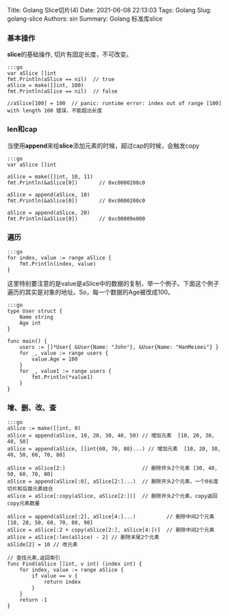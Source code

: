 Title: Golang Slice切片(4)
Date: 2021-06-08 22:13:03
Tags: Golang
Slug: golang-slice
Authors: sin
Summary: Golang 标准库slice

### 基本操作

**slice**的基础操作, 切片有固定长度，不可改变。

    :::go
    var aSlice []int
    fmt.Println(aSlice == nil)  // true
    aSlice = make([]int, 100)
    fmt.Println(aSlice == nil)  // false

    //aSlice[100] = 100  // panic: runtime error: index out of range [100] with length 100 错误，不能超出长度

### len和cap

当使用**append**来给**slice**添加元素的时候，超过cap的时候，会触发copy

    :::go
    var aSlice []int

    aSlice = make([]int, 10, 11)
    fmt.Println(&aSlice[0])       // 0xc0000200c0

    aSlice = append(aSlice, 10)
    fmt.Println(&aSlice[0])       // 0xc0000200c0

    aSlice = append(aSlice, 20)
    fmt.Println(&aSlice[0])       // 0xc00009e000

### 遍历

    :::go
    for index, value := range aSlice {
        fmt.Println(index, value)
    }

这里特别要注意的是value是aSlice中的数据的复制，举一个例子。下面这个例子遍历的其实是对象的地址。So，每一个数据的Age被改成100。

    :::go
    type User struct {
        Name string
        Age int
    }

    func main() {
        users := []*User{ &User{Name: "John"}, &User{Name: "HanMeimei"} }
        for _, value := range users {
            value.Age = 100
        }
        for _, value1 := range users {
            fmt.Println(*value1)
        }
    }

### 增、删、改、查

    :::go
    aSlice := make([]int, 0)
    aSlice = append(aSlice, 10, 20, 30, 40, 50) // 增加元素  [10, 20, 30, 40, 50]
    aSlice = append(aSlice, []int{60, 70, 80}...) // 增加元素  [10, 20, 30, 40, 50, 60, 70, 80]

    aSlice = aSlice[2:]                         // 删除开头2个元素 [30, 40, 50, 60, 70, 80]
    aSlice = append(aSlice[:0], aSlice[2:]...)  // 删除开头2个元素，一个0长度切片和后面元素结合
    aSlice = aSlice[:copy(aSlice, aSlice[2:])]  // 删除开头2个元素，copy返回copy元素数量 

    aSlice = append(aSlice[:2], aSlice[4:]...)          // 删除中间2个元素 [10, 20, 50, 60, 70, 80, 90]
    aSlice = aSlice[:2 + copy(aSlice[2:], aSlice[4:])]  // 删除中间2个元素
    aSlice = aSlice[:len(aSlice) - 2] // 删除末尾2个元素
    aSlide[2] = 10 // 改元素

    // 查找元素,返回索引
    func Find(aSlice []int, v int) (index int) {
        for index, value := range aSlice {
            if value == v {
                return index
            }
        }
        return -1
    }